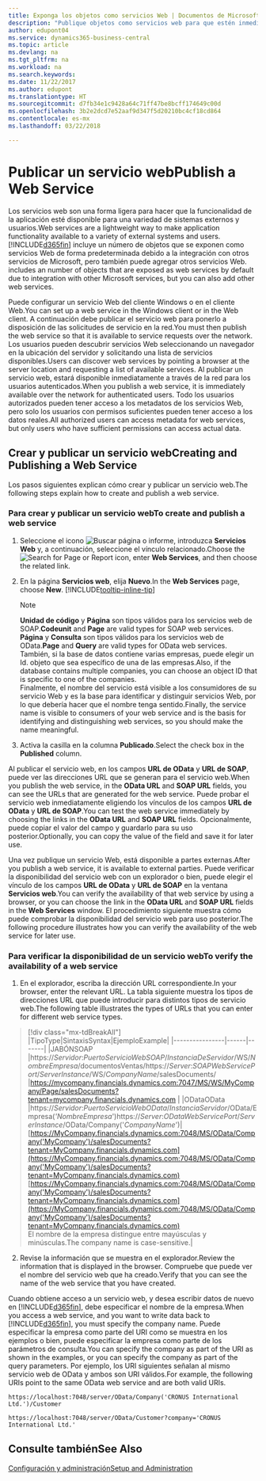 ```yaml
---
title: Exponga los objetos como servicios Web | Documentos de Microsoft
description: "Publique objetos como servicios web para que estén inmediatamente disponibles en la red."
author: edupont04
ms.service: dynamics365-business-central
ms.topic: article
ms.devlang: na
ms.tgt_pltfrm: na
ms.workload: na
ms.search.keywords: 
ms.date: 11/22/2017
ms.author: edupont
ms.translationtype: HT
ms.sourcegitcommit: d7fb34e1c9428a64c71ff47be8bcff174649c00d
ms.openlocfilehash: 3b2e2dcd7e52aaf9d347f5d20210bc4cf18cd864
ms.contentlocale: es-mx
ms.lasthandoff: 03/22/2018

---
```

# <a name="publish-a-web-service"></a><span data-ttu-id="3adfd-103">Publicar un servicio web</span><span class="sxs-lookup"><span data-stu-id="3adfd-103">Publish a Web Service</span></span>
<span data-ttu-id="3adfd-104">Los servicios web son una forma ligera para hacer que la funcionalidad de la aplicación esté disponible para una variedad de sistemas externos y usuarios.</span><span class="sxs-lookup"><span data-stu-id="3adfd-104">Web services are a lightweight way to make application functionality available to a variety of external systems and users.</span></span> [!INCLUDE[d365fin](includes/d365fin_md.md)]<span data-ttu-id="3adfd-105"> incluye un número de objetos que se exponen como servicios Web de forma predeterminada debido a la integración con otros servicios de Microsoft, pero también puede agregar otros servicios Web.</span><span class="sxs-lookup"><span data-stu-id="3adfd-105"> includes an number of objects that are exposed as web services by default due to integration with other Microsoft services, but you can also add other web services.</span></span>  

<span data-ttu-id="3adfd-106">Puede configurar un servicio Web del cliente Windows o en el cliente Web.</span><span class="sxs-lookup"><span data-stu-id="3adfd-106">You can set up a web service in the Windows client or in the Web client.</span></span> <span data-ttu-id="3adfd-107">A continuación debe publicar el servicio web para ponerlo a disposición de las solicitudes de servicio en la red.</span><span class="sxs-lookup"><span data-stu-id="3adfd-107">You must then publish the web service so that it is available to service requests over the network.</span></span> <span data-ttu-id="3adfd-108">Los usuarios pueden descubrir servicios Web seleccionando un navegador en la ubicación del servidor y solicitando una lista de servicios disponibles.</span><span class="sxs-lookup"><span data-stu-id="3adfd-108">Users can discover web services by pointing a browser at the server location and requesting a list of available services.</span></span> <span data-ttu-id="3adfd-109">Al publicar un servicio web, estará disponible inmediatamente a través de la red para los usuarios autenticados.</span><span class="sxs-lookup"><span data-stu-id="3adfd-109">When you publish a web service, it is immediately available over the network for authenticated users.</span></span> <span data-ttu-id="3adfd-110">Todo los usuarios autorizados pueden tener acceso a los metadatos de los servicios Web, pero solo los usuarios con permisos suficientes pueden tener acceso a los datos reales.</span><span class="sxs-lookup"><span data-stu-id="3adfd-110">All authorized users can access metadata for web services, but only users who have sufficient permissions can access actual data.</span></span>

## <a name="creating-and-publishing-a-web-service"></a><span data-ttu-id="3adfd-111">Crear y publicar un servicio web</span><span class="sxs-lookup"><span data-stu-id="3adfd-111">Creating and Publishing a Web Service</span></span>  
<span data-ttu-id="3adfd-112">Los pasos siguientes explican cómo crear y publicar un servicio web.</span><span class="sxs-lookup"><span data-stu-id="3adfd-112">The following steps explain how to create and publish a web service.</span></span>  

### <a name="to-create-and-publish-a-web-service"></a><span data-ttu-id="3adfd-113">Para crear y publicar un servicio web</span><span class="sxs-lookup"><span data-stu-id="3adfd-113">To create and publish a web service</span></span>  

1.  <span data-ttu-id="3adfd-114">Seleccione el icono ![Buscar página o informe](media/ui-search/search_small.png "icono Buscar página o informe"), introduzca **Servicios Web** y, a continuación, seleccione el vínculo relacionado.</span><span class="sxs-lookup"><span data-stu-id="3adfd-114">Choose the ![Search for Page or Report](media/ui-search/search_small.png "Search for Page or Report icon") icon, enter **Web Services**, and then choose the related link.</span></span>  
2.  <span data-ttu-id="3adfd-115">En la página **Servicios web**, elija **Nuevo**.</span><span class="sxs-lookup"><span data-stu-id="3adfd-115">In the **Web Services** page, choose **New**.</span></span> [!INCLUDE[tooltip-inline-tip](includes/tooltip-inline-tip_md.md)]  

    > [!NOTE]  
    >  <span data-ttu-id="3adfd-116">**Unidad de código** y **Página** son tipos válidos para los servicios web de SOAP.</span><span class="sxs-lookup"><span data-stu-id="3adfd-116">**Codeunit** and **Page** are valid types for SOAP web services.</span></span> <span data-ttu-id="3adfd-117">**Página** y **Consulta** son tipos válidos para los servicios web de OData.</span><span class="sxs-lookup"><span data-stu-id="3adfd-117">**Page** and **Query** are valid types for OData web services.</span></span>  
    <span data-ttu-id="3adfd-118">También, si la base de datos contiene varias empresas, puede elegir un Id. objeto que sea específico de una de las empresas.</span><span class="sxs-lookup"><span data-stu-id="3adfd-118">Also, if the database contains multiple companies, you can choose an object ID that is specific to one of the companies.</span></span>  
    <span data-ttu-id="3adfd-119">Finalmente, el nombre del servicio está visible a los consumidores de su servicio Web y es la base para identificar y distinguir servicios Web, por lo que debería hacer que el nombre tenga sentido.</span><span class="sxs-lookup"><span data-stu-id="3adfd-119">Finally, the service name is visible to consumers of your web service and is the basis for identifying and distinguishing web services, so you should make the name meaningful.</span></span>

3.  <span data-ttu-id="3adfd-120">Activa la casilla en la columna **Publicado**.</span><span class="sxs-lookup"><span data-stu-id="3adfd-120">Select the check box in the **Published** column.</span></span>  

<span data-ttu-id="3adfd-121">Al publicar el servicio web, en los campos **URL de OData** y **URL de SOAP**, puede ver las direcciones URL que se generan para el servicio web.</span><span class="sxs-lookup"><span data-stu-id="3adfd-121">When you publish the web service, in the **OData URL** and **SOAP URL** fields, you can see the URLs that are generated for the web service.</span></span> <span data-ttu-id="3adfd-122">Puede probar el servicio web inmediatamente eligiendo los vínculos de los campos **URL de OData** y **URL de SOAP**.</span><span class="sxs-lookup"><span data-stu-id="3adfd-122">You can test the web service immediately by choosing the links in the **OData URL** and **SOAP URL** fields.</span></span> <span data-ttu-id="3adfd-123">Opcionalmente, puede copiar el valor del campo y guardarlo para su uso posterior.</span><span class="sxs-lookup"><span data-stu-id="3adfd-123">Optionally, you can copy the value of the field and save it for later use.</span></span>  

<span data-ttu-id="3adfd-124">Una vez publique un servicio Web, está disponible a partes externas.</span><span class="sxs-lookup"><span data-stu-id="3adfd-124">After you publish a web service, it is available to external parties.</span></span> <span data-ttu-id="3adfd-125">Puede verificar la disponibilidad del servicio web con un explorador o bien, puede elegir el vínculo de los campos **URL de OData** y **URL de SOAP** en la ventana **Servicios web**.</span><span class="sxs-lookup"><span data-stu-id="3adfd-125">You can verify the availability of that web service by using a browser, or you can choose the link in the **OData URL** and **SOAP URL** fields in the **Web Services** window.</span></span> <span data-ttu-id="3adfd-126">El procedimiento siguiente muestra cómo puede comprobar la disponibilidad del servicio web para uso posterior.</span><span class="sxs-lookup"><span data-stu-id="3adfd-126">The following procedure illustrates how you can verify the availability of the web service for later use.</span></span>  

### <a name="to-verify-the-availability-of-a-web-service"></a><span data-ttu-id="3adfd-127">Para verificar la disponibilidad de un servicio web</span><span class="sxs-lookup"><span data-stu-id="3adfd-127">To verify the availability of a web service</span></span>  

1.  <span data-ttu-id="3adfd-128">En el explorador, escriba la dirección URL correspondiente.</span><span class="sxs-lookup"><span data-stu-id="3adfd-128">In your browser, enter the relevant URL.</span></span> <span data-ttu-id="3adfd-129">La tabla siguiente muestra los tipos de direcciones URL que puede introducir para distintos tipos de servicio web.</span><span class="sxs-lookup"><span data-stu-id="3adfd-129">The following table illustrates the types of URLs that you can enter for different web service types.</span></span>  
> [!div class="mx-tdBreakAll"]
> |<span data-ttu-id="3adfd-130">Tipo</span><span class="sxs-lookup"><span data-stu-id="3adfd-130">Type</span></span>|<span data-ttu-id="3adfd-131">Sintaxis</span><span class="sxs-lookup"><span data-stu-id="3adfd-131">Syntax</span></span>|<span data-ttu-id="3adfd-132">Ejemplo</span><span class="sxs-lookup"><span data-stu-id="3adfd-132">Example</span></span>|
> |----------------|------|-------|
> |<span data-ttu-id="3adfd-133">JABÓN</span><span class="sxs-lookup"><span data-stu-id="3adfd-133">SOAP</span></span> |<span data-ttu-id="3adfd-134">https://*Servidor*:*PuertoServicioWebSOAP*/*InstanciaDeServidor*/WS/*NombreEmpresa*/documentosVentas/</span><span class="sxs-lookup"><span data-stu-id="3adfd-134">https://*Server*:*SOAPWebServicePort*/*ServerInstance*/WS/*CompanyName*/salesDocuments/</span></span> |https://mycompany.financials.dynamics.com:7047/MS/WS/MyCompany/Page/salesDocuments?tenant=mycompany.financials.dynamics.com |
> |<span data-ttu-id="3adfd-135">OData</span><span class="sxs-lookup"><span data-stu-id="3adfd-135">OData</span></span> |<span data-ttu-id="3adfd-136">https://*Servidor*:*PuertoServicioWebOData*/*InstanciaServidor*/OData/Empresa(*'NombreEmpresa*')</span><span class="sxs-lookup"><span data-stu-id="3adfd-136">https://*Server*:*ODataWebServicePort*/*ServerInstance*/OData/Company('*CompanyName*')</span></span>|<span data-ttu-id="3adfd-137">[https://MyCompany.financials.dynamics.com:7048/MS/OData/Company('MyCompany')/salesDocuments?tenant=MyCompany.financials.dynamics.com](https://MyCompany.financials.dynamics.com:7048/MS/OData/Company('MyCompany')/salesDocuments?tenant=MyCompany.financials.dynamics.com)</span><span class="sxs-lookup"><span data-stu-id="3adfd-137">[https://MyCompany.financials.dynamics.com:7048/MS/OData/Company('MyCompany')/salesDocuments?tenant=MyCompany.financials.dynamics.com](https://MyCompany.financials.dynamics.com:7048/MS/OData/Company('MyCompany')/salesDocuments?tenant=MyCompany.financials.dynamics.com)</span></span> <br />    <span data-ttu-id="3adfd-138">El nombre de la empresa distingue entre mayúsculas y minúsculas.</span><span class="sxs-lookup"><span data-stu-id="3adfd-138">The company name is case-sensitive.</span></span>|

2.  <span data-ttu-id="3adfd-139">Revise la información que se muestra en el explorador.</span><span class="sxs-lookup"><span data-stu-id="3adfd-139">Review the information that is displayed in the browser.</span></span> <span data-ttu-id="3adfd-140">Compruebe que puede ver el nombre del servicio web que ha creado.</span><span class="sxs-lookup"><span data-stu-id="3adfd-140">Verify that you can see the name of the web service that you have created.</span></span>  

<span data-ttu-id="3adfd-141">Cuando obtiene acceso a un servicio web, y desea escribir datos de nuevo en [!INCLUDE[d365fin](includes/d365fin_md.md)], debe especificar el nombre de la empresa.</span><span class="sxs-lookup"><span data-stu-id="3adfd-141">When you access a web service, and you want to write data back to [!INCLUDE[d365fin](includes/d365fin_md.md)], you must specify the company name.</span></span> <span data-ttu-id="3adfd-142">Puede especificar la empresa como parte del URI como se muestra en los ejemplos o bien, puede especificar la empresa como parte de los parámetros de consulta.</span><span class="sxs-lookup"><span data-stu-id="3adfd-142">You can specify the company as part of the URI as shown in the examples, or you can specify the company as part of the query parameters.</span></span> <span data-ttu-id="3adfd-143">Por ejemplo, los URI siguientes señalan al mismo servicio web de OData y ambos son URI válidos.</span><span class="sxs-lookup"><span data-stu-id="3adfd-143">For example, the following URIs point to the same OData web service and are both valid URIs.</span></span>  

```  
https://localhost:7048/server/OData/Company('CRONUS International Ltd.')/Customer  
```  

```  
https://localhost:7048/server/OData/Customer?company='CRONUS International Ltd.'  
```  

## <a name="see-also"></a><span data-ttu-id="3adfd-144">Consulte también</span><span class="sxs-lookup"><span data-stu-id="3adfd-144">See Also</span></span>  
[<span data-ttu-id="3adfd-145">Configuración y administración</span><span class="sxs-lookup"><span data-stu-id="3adfd-145">Setup and Administration</span></span>](admin-setup-and-administration.md)  

